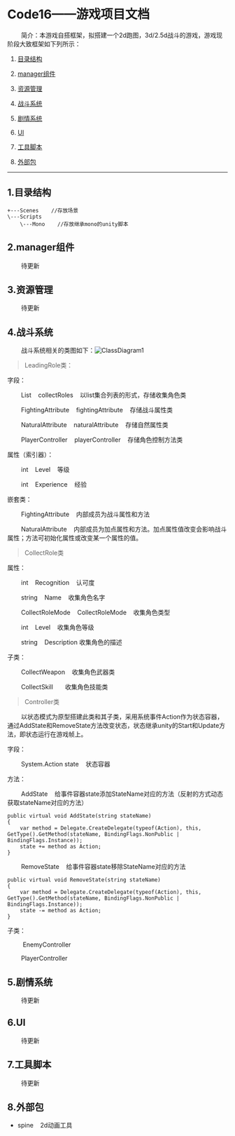 # Code16——游戏项目文档

        简介：本游戏自搭框架，拟搭建一个2d跑图，3d/2.5d战斗的游戏，游戏现阶段大致框架如下列所示：



1. [目录结构](#1目录结构)

2. [manager组件](#2manager组件)

3. [资源管理](#3资源管理)

4. [战斗系统](#4战斗系统)

5. [剧情系统](#5剧情系统)

6. [UI](#6ui)

7. [工具脚本](#7工具脚本)

8. [外部包](#8外部包)
   
   

---



## 1.目录结构

```
+---Scenes    //存放场景
\---Scripts
    \---Mono    //存放继承mono的unity脚本 
```



## 2.manager组件

        待更新



## 3.资源管理

        待更新



## 4.战斗系统

        战斗系统相关的类图如下：<img title="" src="file:///E:/章鱼开发文件/code16/ClassDiagram1.png" alt="ClassDiagram1" style="zoom:100%;">



> LeadingRole类：

字段：

        List<CollectRole>    collectRoles    以list集合列表的形式，存储收集角色类

        FightingAttribute    fightingAttribute    存储战斗属性类

        NaturalAttribute    naturalAttribute    存储自然属性类

        PlayerController    playerController    存储角色控制方法类

属性（索引器）：

        int    Level    等级

        int    Experience    经验

嵌套类：

        FightingAttribute    内部成员为战斗属性和方法

        NaturalAttribute    内部成员为加点属性和方法。加点属性值改变会影响战斗属性；方法可初始化属性或改变某一个属性的值。



> CollectRole类

属性：

        int    Recognition    认可度

        string    Name    收集角色名字

        CollectRoleMode    CollectRoleMode    收集角色类型

        int    Level    收集角色等级

        string    Description 收集角色的描述

子类：

        CollectWeapon    收集角色武器类

        CollectSkill       收集角色技能类

> Controller类        

        以状态模式为原型搭建此类和其子类，采用系统事件Action作为状态容器，通过AddState和RemoveState方法改变状态，状态继承unity的Start和Update方法，即状态运行在游戏帧上。

字段：

        System.Action state    状态容器

方法：

        AddState    给事件容器state添加StateName对应的方法（反射的方式动态获取stateName对应的方法）

```
public virtual void AddState(string stateName)
{
    var method = Delegate.CreateDelegate(typeof(Action), this, GetType().GetMethod(stateName, BindingFlags.NonPublic | BindingFlags.Instance));
    state += method as Action;
}
```

        RemoveState    给事件容器state移除StateName对应的方法

```
public virtual void RemoveState(string stateName)
{
    var method = Delegate.CreateDelegate(typeof(Action), this, GetType().GetMethod(stateName, BindingFlags.NonPublic | BindingFlags.Instance));
    state -= method as Action;
}

```

子类：

         EnemyController

        PlayerController



## 5.剧情系统

        待更新



## 6.UI

        待更新



## 7.工具脚本

        待更新



## 8.外部包

- spine    2d动画工具
